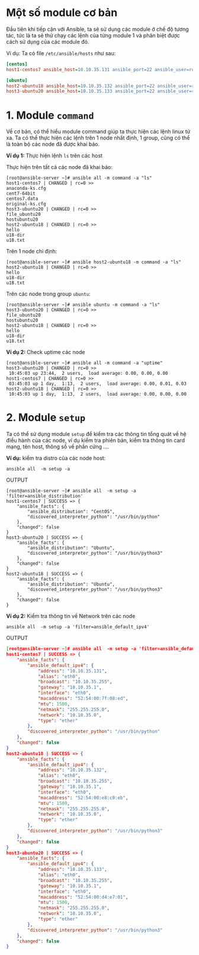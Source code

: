 # Một số module cơ bản

Đầu tiên khi tiếp cận với Ansible, ta sẽ sử dụng các module ở chế độ tương tác, tức là ta sẽ thử chạy các lệnh của từng module 1 và phân biệt được cách sử dụng của các module đó.

Ví dụ: Ta có file `/etc/ansible/hosts` như sau:
```ini
[centos]
host1-centos7 ansible_host=10.10.35.131 ansible_port=22 ansible_user=root

[ubuntu]
host2-ubuntu18 ansible_host=10.10.35.132 ansible_port=22 ansible_user=root
host3-ubuntu20 ansible_host=10.10.35.133 ansible_port=22 ansible_user=root
```

# 1. Module `command`
Về cơ bản, có thể hiểu module command giúp ta thực hiện các lệnh linux từ xa. Ta có thể thực hiện các lệnh trên 1 node nhất định, 1 group, cũng có thể là toàn bộ các node đã được khai báo.

**Ví dụ 1:** Thực hiện lệnh `ls` trên các host

Thực hiện trên tất cả các node đã khai báo:
```
[root@ansible-server ~]# ansible all -m command -a "ls"
host1-centos7 | CHANGED | rc=0 >>
anaconda-ks.cfg
cent7-64bit
centos7.data
original-ks.cfg
host3-ubuntu20 | CHANGED | rc=0 >>
file_ubuntu20
hostubuntu20
host2-ubuntu18 | CHANGED | rc=0 >>
hello
u18-dir
u18.txt
```

Trên 1 node chỉ định:
```
[root@ansible-server ~]# ansible host2-ubuntu18 -m command -a "ls"
host2-ubuntu18 | CHANGED | rc=0 >>
hello
u18-dir
u18.txt
```

Trên các node trong group `ubuntu`:
```
[root@ansible-server ~]# ansible ubuntu -m command -a "ls"
host3-ubuntu20 | CHANGED | rc=0 >>
file_ubuntu20
hostubuntu20
host2-ubuntu18 | CHANGED | rc=0 >>
hello
u18-dir
u18.txt
```

**Ví dụ 2:** Check uptime các node
```
[root@ansible-server ~]# ansible all -m command -a "uptime"
host3-ubuntu20 | CHANGED | rc=0 >>
 10:45:03 up 23:44,  2 users,  load average: 0.00, 0.00, 0.00
host1-centos7 | CHANGED | rc=0 >>
 03:45:03 up 1 day,  1:13,  2 users,  load average: 0.00, 0.01, 0.03
host2-ubuntu18 | CHANGED | rc=0 >>
 10:45:03 up 1 day,  1:13,  2 users,  load average: 0.00, 0.00, 0.00
```

# 2. Module `setup`
Ta có thể sử dụng module `setup` để kiểm tra các thông tin tổng quát về hệ điều hành của các node, ví dụ kiểm tra phiên bản, kiểm tra thông tin card mạng, tên host, thông số về phần cứng ….

**Ví dụ:** kiểm tra distro của các node host:
```
ansible all  -m setup -a 
```
OUTPUT
```jso
[root@ansible-server ~]# ansible all  -m setup -a 'filter=ansible_distribution'
host1-centos7 | SUCCESS => {
    "ansible_facts": {
        "ansible_distribution": "CentOS", 
        "discovered_interpreter_python": "/usr/bin/python"
    }, 
    "changed": false
}
host3-ubuntu20 | SUCCESS => {
    "ansible_facts": {
        "ansible_distribution": "Ubuntu", 
        "discovered_interpreter_python": "/usr/bin/python3"
    }, 
    "changed": false
}
host2-ubuntu18 | SUCCESS => {
    "ansible_facts": {
        "ansible_distribution": "Ubuntu", 
        "discovered_interpreter_python": "/usr/bin/python3"
    }, 
    "changed": false
}
```


**Ví dụ 2:** Kiểm tra thông tin về Network trên các node
```
ansible all  -m setup -a 'filter=ansible_default_ipv4'
```
OUTPUT
```json
[root@ansible-server ~]# ansible all  -m setup -a 'filter=ansible_default_ipv4'
host1-centos7 | SUCCESS => {
    "ansible_facts": {
        "ansible_default_ipv4": {
            "address": "10.10.35.131", 
            "alias": "eth0", 
            "broadcast": "10.10.35.255", 
            "gateway": "10.10.35.1", 
            "interface": "eth0", 
            "macaddress": "52:54:00:7f:08:ed", 
            "mtu": 1500, 
            "netmask": "255.255.255.0", 
            "network": "10.10.35.0", 
            "type": "ether"
        }, 
        "discovered_interpreter_python": "/usr/bin/python"
    }, 
    "changed": false
}
host2-ubuntu18 | SUCCESS => {
    "ansible_facts": {
        "ansible_default_ipv4": {
            "address": "10.10.35.132", 
            "alias": "eth0", 
            "broadcast": "10.10.35.255", 
            "gateway": "10.10.35.1", 
            "interface": "eth0", 
            "macaddress": "52:54:00:e8:c0:eb", 
            "mtu": 1500, 
            "netmask": "255.255.255.0", 
            "network": "10.10.35.0", 
            "type": "ether"
        }, 
        "discovered_interpreter_python": "/usr/bin/python3"
    }, 
    "changed": false
}
host3-ubuntu20 | SUCCESS => {
    "ansible_facts": {
        "ansible_default_ipv4": {
            "address": "10.10.35.133", 
            "alias": "eth0", 
            "broadcast": "10.10.35.255", 
            "gateway": "10.10.35.1", 
            "interface": "eth0", 
            "macaddress": "52:54:00:d4:e7:01", 
            "mtu": 1500, 
            "netmask": "255.255.255.0", 
            "network": "10.10.35.0", 
            "type": "ether"
        }, 
        "discovered_interpreter_python": "/usr/bin/python3"
    }, 
    "changed": false
}
```
